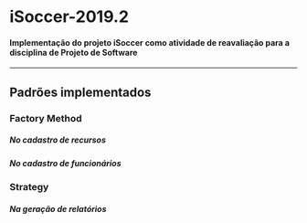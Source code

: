 # iSoccer-2019.2

#### Implementação do projeto iSoccer como atividade de reavaliação para a disciplina de Projeto de Software

---

## Padrões implementados

### Factory Method

##### No cadastro de recursos

##### No cadastro de funcionários


### Strategy

##### Na geração de relatórios